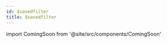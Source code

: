 ```yaml
---
id: $savedfilter
title: $savedfilter 
---
```


import ComingSoon from '@site/src/components/ComingSoon'

<ComingSoon/>
